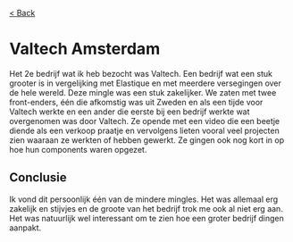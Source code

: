 [< Back](../README.md)

# Valtech Amsterdam

Het 2e bedrijf wat ik heb bezocht was Valtech. Een bedrijf wat een stuk grooter is in vergelijking met Elastique en met meerdere versegingen over de hele wereld. Deze mingle was een stuk zakelijker. We zaten met twee front-enders, één die afkomstig was uit Zweden en als een tijde voor Valtech werkte en een ander die eerste bij een bedrijf werkte wat overgenomen was door Valtech. Ze opende met een video die een beetje diende als een verkoop praatje en vervolgens lieten vooral veel projecten zien waaraan ze werkten of hebben gewerkt. Ze gingen ook nog kort in op hoe hun components waren opgezet.

## Conclusie

Ik vond dit persoonlijk één van de mindere mingles. Het was allemaal erg zakelijk en stijvjes en de groote van het bedrijf trok me ook al niet erg aan. Het was natuurlijk wel interessant om te zien hoe een groter bedrijf dingen aanpakt.
